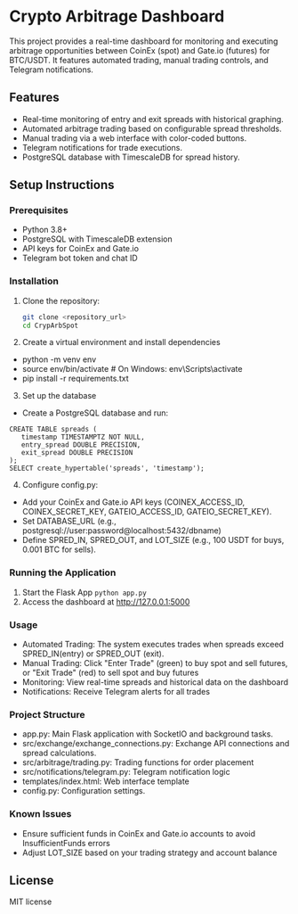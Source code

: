 # Crypto Arbitrage Dashboard

This project provides a real-time dashboard for monitoring and executing arbitrage opportunities between CoinEx (spot) and Gate.io (futures) for BTC/USDT. It features automated trading, manual trading controls, and Telegram notifications.

## Features
- Real-time monitoring of entry and exit spreads with historical graphing.
- Automated arbitrage trading based on configurable spread thresholds.
- Manual trading via a web interface with color-coded buttons.
- Telegram notifications for trade executions.
- PostgreSQL database with TimescaleDB for spread history.

## Setup Instructions

### Prerequisites
- Python 3.8+
- PostgreSQL with TimescaleDB extension
- API keys for CoinEx and Gate.io
- Telegram bot token and chat ID

### Installation
1. Clone the repository:
   ```bash
   git clone <repository_url>
   cd CrypArbSpot

2. Create a virtual environment and install  dependencies
 - python -m venv env
 - source env/bin/activate # On Windows: env\Scripts\activate
 - pip install -r requirements.txt
3. Set up the database
 - Create a PostgreSQL database and run:
 ```
 CREATE TABLE spreads (
    timestamp TIMESTAMPTZ NOT NULL,
    entry_spread DOUBLE PRECISION,
    exit_spread DOUBLE PRECISION
);
SELECT create_hypertable('spreads', 'timestamp');
```
4. Configure config.py:
- Add your CoinEx and Gate.io API keys (COINEX_ACCESS_ID, COINEX_SECRET_KEY, GATEIO_ACCESS_ID, GATEIO_SECRET_KEY).
- Set DATABASE_URL (e.g., postgresql://user:password@localhost:5432/dbname)
- Define SPRED_IN, SPRED_OUT, and LOT_SIZE (e.g., 100 USDT for buys, 0.001 BTC for sells).

### Running the Application
1. Start the Flask App
``` python app.py ```
2. Access the dashboard at http://127.0.0.1:5000

### Usage
- Automated Trading: The system executes trades when spreads exceed SPRED_IN(entry) or SPRED_OUT (exit).
- Manual Trading: Click "Enter Trade" (green) to buy spot and sell futures, or "Exit Trade" (red) to sell spot and buy futures
- Monitoring: View real-time spreads and historical data on the dashboard
- Notifications: Receive Telegram alerts for all trades

### Project Structure
- app.py: Main Flask application with SocketIO and background tasks.
- src/exchange/exchange_connections.py: Exchange API connections and spread calculations.
- src/arbitrage/trading.py: Trading functions for order placement
- src/notifications/telegram.py: Telegram notification logic
- templates/index.html: Web interface template
- config.py: Configuration settings.

### Known Issues
- Ensure sufficient funds in CoinEx and Gate.io accounts to avoid InsufficientFunds errors
- Adjust LOT_SIZE based on your trading strategy and account balance

## License
MIT license



